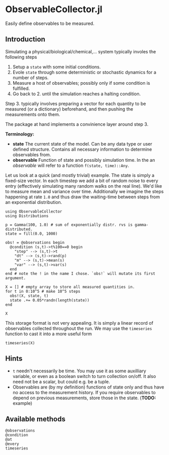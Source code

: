 # ObservableCollector.jl

Easily define observables to be measured.

## Introduction

Simulating a physical/biological/chemical,... system typically involes the following steps
1. Setup a `state` with some initial conditions.
2. Evole `state` through some deterministic or stochastic dynamics for a number of steps.
3. Measure a host of observables; possibly only if some condition is fulfilled.
4. Go back to 2. until the simulation reaches a halting condition.

Step 3. typically involves preparing a vector for each quantity to be measured (or a dictionary) beforehand,
and then pushing the measurements onto them.

The package at hand implements a convinience layer around step 3.

__Terminology:__
- __state__ The current state of the model. Can be any data type or user defined structure. Contains all necessary information to determine observables from.
- __observable__ Function of state and possibly simulation time. In the an _observable_ will refer to a function `f(state, time)::Any`.

Let us look at a quick (and mostly trivial) example. The state is simply a fixed-size vector. In each timestep we add a bit of random noise to every entry (effectively simulating many random walks on the real line). We'd like to measure mean and variance over time. Additionally we imagine the steps happening at rate `1.0` and thus draw the waiting-time between steps from an exponential distribution.

```@example 1
using ObservableCollector
using Distributions

p = Gamma(100, 1.0) # sum of exponentially distr. rvs is gamma-distributed.
state = fill(0.0, 1000)

obs! = @observations begin
  @condition (s,t)->t%100==0 begin
    "step" --> (s,t)->t
    "dt" --> (s,t)->rand(p)
    "m" --> (s,t)->mean(s)
    "var" --> (s,t)->var(s)
  end
end # note the ! in the name I chose. `obs!` will mutate its first argument.

X = [] # empty array to store all measured quantities in.
for t in 0:10^5 # make 10^5 steps
  obs!(X, state, t)
  state .+= 0.05*randn(length(state))
end

X
```
This storage format is not very appealing. It is simply a linear record of observables collected throughout the run. We may use the `timeseries` function to cast it into a more useful form

```@example 1
timeseries(X)
```

## Hints

- `t` needn't necessarily be time. You may use it as some auxilliary variable, or even as a boolean switch to turn collection on/off. It also need not be a scalar, but could e.g. be a tuple.
- Observables are (by my definition) functions of state only and thus have no access to the measurement history. If you require observables to depend on previous measurements, store those in the state. (__TODO:__ example)

## Available methods

```@docs
@observations
@condition
@at
@every
timeseries
```
